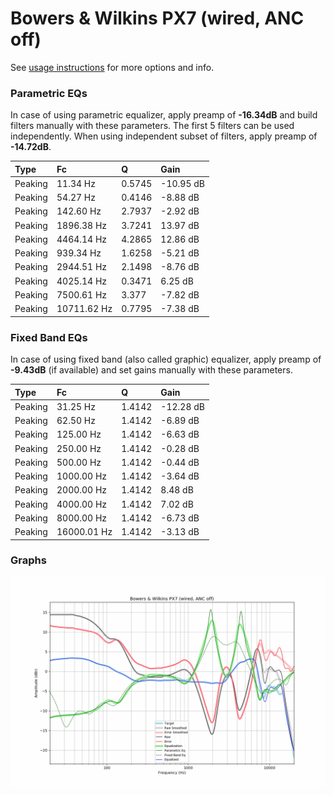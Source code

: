 # Bowers & Wilkins PX7 (wired, ANC off)
See [usage instructions](https://github.com/jaakkopasanen/AutoEq#usage) for more options and info.

### Parametric EQs
In case of using parametric equalizer, apply preamp of **-16.34dB** and build filters manually
with these parameters. The first 5 filters can be used independently.
When using independent subset of filters, apply preamp of **-14.72dB**.

| Type    | Fc          |      Q | Gain      |
|:--------|:------------|:-------|:----------|
| Peaking | 11.34 Hz    | 0.5745 | -10.95 dB |
| Peaking | 54.27 Hz    | 0.4146 | -8.88 dB  |
| Peaking | 142.60 Hz   | 2.7937 | -2.92 dB  |
| Peaking | 1896.38 Hz  | 3.7241 | 13.97 dB  |
| Peaking | 4464.14 Hz  | 4.2865 | 12.86 dB  |
| Peaking | 939.34 Hz   | 1.6258 | -5.21 dB  |
| Peaking | 2944.51 Hz  | 2.1498 | -8.76 dB  |
| Peaking | 4025.14 Hz  | 0.3471 | 6.25 dB   |
| Peaking | 7500.61 Hz  | 3.377  | -7.82 dB  |
| Peaking | 10711.62 Hz | 0.7795 | -7.38 dB  |

### Fixed Band EQs
In case of using fixed band (also called graphic) equalizer, apply preamp of **-9.43dB**
(if available) and set gains manually with these parameters.

| Type    | Fc          |      Q | Gain      |
|:--------|:------------|:-------|:----------|
| Peaking | 31.25 Hz    | 1.4142 | -12.28 dB |
| Peaking | 62.50 Hz    | 1.4142 | -6.89 dB  |
| Peaking | 125.00 Hz   | 1.4142 | -6.63 dB  |
| Peaking | 250.00 Hz   | 1.4142 | -0.28 dB  |
| Peaking | 500.00 Hz   | 1.4142 | -0.44 dB  |
| Peaking | 1000.00 Hz  | 1.4142 | -3.64 dB  |
| Peaking | 2000.00 Hz  | 1.4142 | 8.48 dB   |
| Peaking | 4000.00 Hz  | 1.4142 | 7.02 dB   |
| Peaking | 8000.00 Hz  | 1.4142 | -6.73 dB  |
| Peaking | 16000.01 Hz | 1.4142 | -3.13 dB  |

### Graphs
![](./Bowers%20&%20Wilkins%20PX7%20(wired,%20ANC%20off).png)